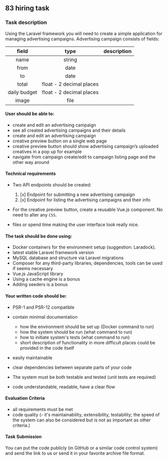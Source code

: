 ## 83 hiring task

### Task description

Using the Laravel framework you will need to create a simple application for managing advertising campaigns. Advertising
campaign consists of fields:

| field  | type | description |
| :---:  | :---: | :---: |
| name   | string | |
| from   | date | |
| to   | date | |
| total   | float - 2 decimal places | |
| daily budget   | float - 2 decimal places | |
| image   | file | |

#### User should be able to:

- create and edit an advertising campaign
- see all created advertising campaigns and their details
- create and edit an advertising campaign
- creative preview button on a single web page
- creative preview button should show advertising campaign’s uploaded creatives in a pop up for example
- navigate from campaign create/edit to campaign listing page and the other way around

#### Technical requirements
- Two API endpoints should be created:
    1. [x] Endpoint for submitting a new advertising campaign
    2. [x] Endpoint for listing the advertising campaigns and their info
    
- For the creative preview button, create a reusable Vue.js component. No need to alter any ```CSS```.
- files or spend time making the user interface look really nice.

#### The task should be done using:
- Docker containers for the environment setup (suggestion: Laradock).
- latest stable Laravel framework version
- MySQL database and structure via Laravel migrations
- Composer for any third-party libraries, dependencies, tools can be used if seems necessary
- Vue.js JavaScript library
- Using a cache engine is a bonus
- Adding seeders is a bonus

#### Your written code should be:
- PSR-1 and PSR-12 compatible 
- contain minimal documentation 
    - how the environment should be set up (Docker command to run)
    - how the system should be run (what command to run)
    -  how to initiate system's tests (what command to run)
    - short description of functionality in more difficult places could be provided in the code itself
    
- easily maintainable
- clear dependencies between separate parts of your code
- The system must be both testable and tested (unit tests are required)
- code understandable, readable, have a clear flow

#### Evaluation Criteria
-  all requirements must be met
- code quality (- it's maintainability, extensibility, testability; the speed of the system can also be considered but is not as important as other criteria.)

#### Task Submission
You can put the code publicly (in GitHub or a similar code control system) and send the link to us or send it in your favorite archive file format.




